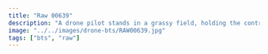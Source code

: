 ```yaml
---
title: "Raw 00639"
description: "A drone pilot stands in a grassy field, holding the controller and looking upwards towards the drone (out of frame), with trees in the background."
image: "../../images/drone-bts/RAW00639.jpg"
tags: ["bts", "raw"] 
---
```


